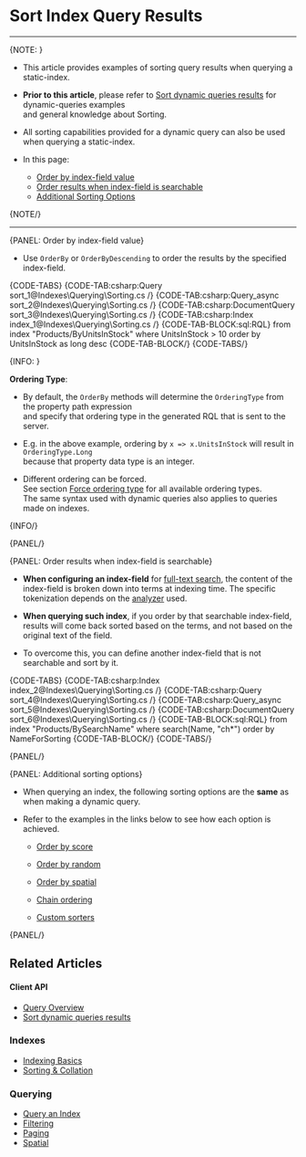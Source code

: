 # Sort Index Query Results

---

{NOTE: }

* This article provides examples of sorting query results when querying a static-index.  

* **Prior to this article**, please refer to [Sort dynamic queries results](../../client-api/session/querying/sort-query-results) for dynamic-queries examples  
  and general knowledge about Sorting.

* All sorting capabilities provided for a dynamic query can also be used when querying a static-index.

* In this page:
    * [Order by index-field value](../../indexes/querying/sorting#order-by-index-field-value)  
    * [Order results when index-field is searchable](../../indexes/querying/sorting#order-results-when-index-field-is-searchable)  
    * [Additional Sorting Options](../../indexes/querying/sorting#additional-sorting-options)  

{NOTE/}

---

{PANEL: Order by index-field value}

* Use `OrderBy` or `OrderByDescending` to order the results by the specified index-field.

{CODE-TABS}
{CODE-TAB:csharp:Query sort_1@Indexes\Querying\Sorting.cs /}
{CODE-TAB:csharp:Query_async sort_2@Indexes\Querying\Sorting.cs /}
{CODE-TAB:csharp:DocumentQuery sort_3@Indexes\Querying\Sorting.cs /}
{CODE-TAB:csharp:Index index_1@Indexes\Querying\Sorting.cs /}
{CODE-TAB-BLOCK:sql:RQL}
from index "Products/ByUnitsInStock"
where UnitsInStock > 10
order by UnitsInStock as long desc
{CODE-TAB-BLOCK/}
{CODE-TABS/}

{INFO: }

**Ordering Type**:

* By default, the `OrderBy` methods will determine the `OrderingType` from the property path expression  
  and specify that ordering type in the generated RQL that is sent to the server.

* E.g. in the above example, ordering by `x => x.UnitsInStock` will result in `OrderingType.Long`  
  because that property data type is an integer.

* Different ordering can be forced.  
  See section [Force ordering type](../../client-api/session/querying/sort-query-results#force-ordering-type) for all available ordering types.  
  The same syntax used with dynamic queries also applies to queries made on indexes.

{INFO/}

{PANEL/}

{PANEL: Order results when index-field is searchable}

* **When configuring an index-field** for [full-text search](../../indexes/querying/searching), 
  the content of the index-field is broken down into terms at indexing time. 
  The specific tokenization depends on the [analyzer](../../indexes/using-analyzers) used.

* **When querying such index**, if you order by that searchable index-field, 
  results will come back sorted based on the terms, and not based on the original text of the field.
  
* To overcome this, you can define another index-field that is not searchable and sort by it. 

{CODE-TABS}
{CODE-TAB:csharp:Index index_2@Indexes\Querying\Sorting.cs /}
{CODE-TAB:csharp:Query sort_4@Indexes\Querying\Sorting.cs /}
{CODE-TAB:csharp:Query_async sort_5@Indexes\Querying\Sorting.cs /}
{CODE-TAB:csharp:DocumentQuery sort_6@Indexes\Querying\Sorting.cs /}
{CODE-TAB-BLOCK:sql:RQL}
from index "Products/BySearchName" 
where search(Name, "ch*")
order by NameForSorting
{CODE-TAB-BLOCK/}
{CODE-TABS/}

{PANEL/}

{PANEL: Additional sorting options}

* When querying an index, the following sorting options are the **same** as when making a dynamic query.

* Refer to the examples in the links below to see how each option is achieved.

  * [Order by score](../../client-api/session/querying/sort-query-results#order-by-score)

  * [Order by random](../../client-api/session/querying/sort-query-results#order-by-random)

  * [Order by spatial](../../client-api/session/querying/sort-query-results#order-by-spatial)

  * [Chain ordering](../../client-api/session/querying/sort-query-results#chain-ordering)

  * [Custom sorters](../../client-api/session/querying/sort-query-results#custom-sorters)

{PANEL/}

## Related Articles

#### Client API

- [Query Overview](../../client-api/session/querying/how-to-query)
- [Sort dynamic queries results](../../client-api/session/querying/sort-query-results)

### Indexes

- [Indexing Basics](../../indexes/indexing-basics)
- [Sorting & Collation](../../indexes/sorting-and-collation)

### Querying

- [Query an Index](../../indexes/querying/query-index)
- [Filtering](../../indexes/querying/filtering)
- [Paging](../../indexes/querying/paging)
- [Spatial](../../indexes/querying/spatial)
